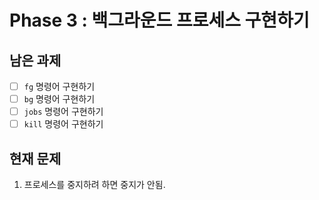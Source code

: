 # Phase 3 : 백그라운드 프로세스 구현하기

## 남은 과제

- [ ] `fg` 명령어 구현하기
- [ ] `bg` 명령어 구현하기
- [ ] `jobs` 명령어 구현하기
- [ ] `kill` 명령어 구현하기

## 현재 문제

1. 프로세스를 중지하려 하면 중지가 안됨.